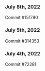 ### July 8th, 2022

Commit #151780

### July 5th, 2022

Commit #314353


### July 4th, 2022

Commit #72281

